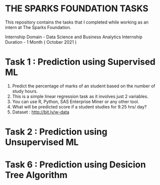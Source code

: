 # THE SPARKS FOUNDATION TASKS
This repository contains the tasks that I completed while working as an intern at The Sparks Foundation.

Internship Domain - Data Science and Business Analytics
Internship Duration - 1 Month ( October 2021 )

# Task 1 : Prediction using Supervised ML
1. Predict the percentage of marks of an student based on the number of study hours.
2. This is a simple linear regression task as it involves just 2 variables.
3. You can use R, Python, SAS Enterprise Miner or any other tool.
4. What will be predicted score if a student studies for 9.25 hrs/ day?
5. Dataset : http://bit.ly/w-data

# Task 2 : Prediction using Unsupervised ML


# Task 6 : Prediction using Desicion Tree Algorithm
